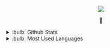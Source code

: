 

<p align="center">
 <a href="https://www.linkedin.com/in/kurtnazlican/" target="_blank">
  <img src="https://img.icons8.com/fluent/48/000000/linkedin.png" />
 </a>
  

<p align="center"> 
 <strong>
🔭
  </strong>
</p>





<details>
<summary>:bulb: Github Stats</summary>
<img src="https://github-readme-stats.vercel.app/api?username=nazlicankurt&show_icons=true&theme=dark">
</details>

<details>
<summary>:bulb: Most Used Languages</summary>
<img src="https://github-readme-stats.vercel.app/api/top-langs/?username=nazlicankurt&layout=compact&theme=dark">
</details>

